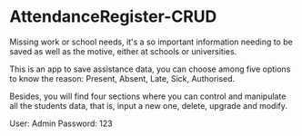 # AttendanceRegister-CRUD
 
Missing work or school needs, it's a so important information needing to be saved as well as the motive, either at schools or universities.

This is an app to save assistance data, you can choose among five options to know the reason:  Present, Absent, Late, Sick, Authorised.

Besides, you will find four sections where you can control and manipulate all the students data, that is, input a new one, delete, upgrade and modify.

User: Admin
Password: 123
